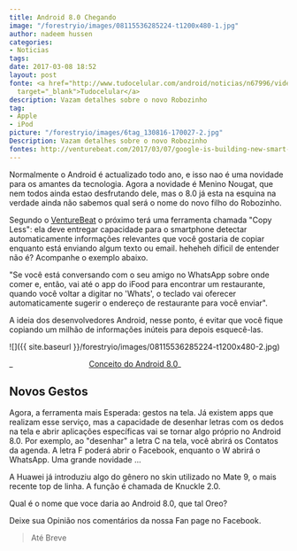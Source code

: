 ```yaml
---
title: Android 8.0 Chegando
image: "/forestryio/images/08115536285224-t1200x480-1.jpg"
author: nadeem hussen
categories:
- Noticias
tags: 
date: 2017-03-08 18:52
layout: post
fonte: <a href="http://www.tudocelular.com/android/noticias/n67996/videochamadas-no-android-via-booyah-app.html"
  target="_blank">Tudocelular</a>
description: Vazam detalhes sobre o novo Robozinho
tag:
- Apple
- iPod
picture: "/forestryio/images/6tag_130816-170027-2.jpg"
Description: Vazam detalhes sobre o novo Robozinho
fontes: http://venturebeat.com/2017/03/07/google-is-building-new-smart-features-for-android/
---
```

Normalmente o Android é actualizado todo ano, e isso nao é uma novidade para os amantes da tecnologia. Agora a novidade é Menino Nougat, que nem todos ainda estao desfrutando dele, mas o 8.0 já esta na esquina na verdade ainda não sabemos qual será o nome do novo filho do Robozinho.

Segundo o [VentureBeat](http://venturebeat.com/2017/03/07/google-is-building-new-smart-features-for-android/) o próximo terá uma ferramenta chamada "Copy Less": ela deve entregar capacidade para o smartphone detectar automaticamente informações relevantes que você gostaria de copiar enquanto está enviando algum texto ou email. heheheh díficil de entender não é? Acompanhe o exemplo abaixo.

"Se você está conversando com o seu amigo no WhatsApp sobre onde comer e, então, vai até o app do iFood para encontrar um restaurante, quando você voltar a digitar no 'Whats', o teclado vai oferecer automaticamente sugerir o endereço de restaurante para você enviar".  

A ideia dos desenvolvedores Android, nesse ponto, é evitar que você fique copiando um milhão de informações inúteis para depois esquecê-las.  

![]({{ site.baseurl }}/forestryio/images/08115536285224-t1200x480-2.jpg)

_                                   <u>Conceito do Android 8.0</u>_

## Novos Gestos

Agora, a ferramenta mais Esperada: gestos na tela. Já existem apps que realizam esse serviço, mas a capacidade de desenhar letras com os dedos na tela e abrir aplicações específicas vai se tornar algo próprio no Android 8.0\. Por exemplo, ao "desenhar" a letra C na tela, você abrirá os Contatos da agenda. A letra F poderá abrir o Facebook, enquanto o W abrirá o WhatsApp. Uma grande novidade ...  

A Huawei já introduziu algo do gênero no skin utilizado no Mate 9, o mais recente top de linha. A função é chamada de Knuckle 2.0.

Qual é o nome que voce daria ao Android 8.0, que tal Oreo?

Deixe sua Opinião nos comentários da nossa Fan page no Facebook.

> Até Breve
